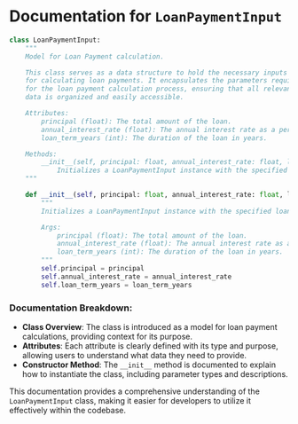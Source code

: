 # Documentation for `LoanPaymentInput`

```python
class LoanPaymentInput:
    """
    Model for Loan Payment calculation.

    This class serves as a data structure to hold the necessary inputs 
    for calculating loan payments. It encapsulates the parameters required 
    for the loan payment calculation process, ensuring that all relevant 
    data is organized and easily accessible.

    Attributes:
        principal (float): The total amount of the loan.
        annual_interest_rate (float): The annual interest rate as a percentage.
        loan_term_years (int): The duration of the loan in years.

    Methods:
        __init__(self, principal: float, annual_interest_rate: float, loan_term_years: int):
            Initializes a LoanPaymentInput instance with the specified loan parameters.
    """

    def __init__(self, principal: float, annual_interest_rate: float, loan_term_years: int):
        """
        Initializes a LoanPaymentInput instance with the specified loan parameters.

        Args:
            principal (float): The total amount of the loan.
            annual_interest_rate (float): The annual interest rate as a percentage.
            loan_term_years (int): The duration of the loan in years.
        """
        self.principal = principal
        self.annual_interest_rate = annual_interest_rate
        self.loan_term_years = loan_term_years
```

### Documentation Breakdown:

- **Class Overview**: The class is introduced as a model for loan payment calculations, providing context for its purpose.
- **Attributes**: Each attribute is clearly defined with its type and purpose, allowing users to understand what data they need to provide.
- **Constructor Method**: The `__init__` method is documented to explain how to instantiate the class, including parameter types and descriptions. 

This documentation provides a comprehensive understanding of the `LoanPaymentInput` class, making it easier for developers to utilize it effectively within the codebase.